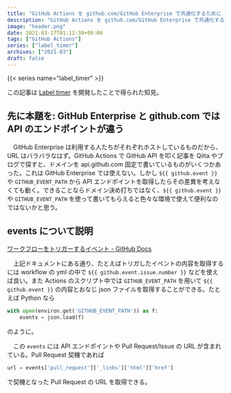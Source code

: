 ```yaml
---
title: "GitHub Actions を github.com/GitHub Enterprise で共通化するために `${{ github.event }}/GITHUB_EVENT_PATH` を使ってほしい"
description: "GitHub Actions を github.com/GitHub Enterprise で共通化するためには ${{ github.event }}/GITHUB_EVENT_PATH が有効的。特に API を叩く時には便利。"
image: "header.png"
date: 2021-03-17T01:12:39+09:00
tags: ["GitHub Actions"]
series: ["label_timer"]
archives: ["2021-03"]
draft: false
---
```


{{< series name="label_timer" >}}

この記事は [Label timer](https://github.com/marketplace/actions/label-timer) を開発したことで得られた知見。

## 先に本題を: GitHub Enterprise と github.com では API のエンドポイントが違う

　GitHub Enterprise は利用する人たちがそれぞれホストしているものだから、URL はバラバラなはず。GitHub Actions で GitHub API を叩く記事を Qiita やブログで探すと、ドメインを api.github.com 固定で書いているものがいくつかあった。これは GitHub Enterprise では使えない。しかし `${{ github.event }}` や `GITHUB_EVENT_PATH` から API エンドポイントを取得したらその差異を考えなくても動く。できることならドメイン決め打ちではなく、`${{ github.event }}` や `GITHUB_EVENT_PATH` を使って書いてもらえると色々な環境で使えて便利なのではないかと思う。

## events について説明

[ワークフローをトリガーするイベント - GitHub Docs](https://docs.github.com/ja/actions/reference/events-that-trigger-workflows)

　上記ドキュメントにある通り、たとえばトリガしたイベントの内容を取得するには workflow の yml の中で `${{ github.event.issue.number }}` などを使えば良い。また Actions のスクリプト中では `GITHUB_EVENT_PATH` を用いて `${{ github.event }}` の内容とおなじ json ファイルを取得することができる。たとえば Python なら

```python
with open(environ.get('GITHUB_EVENT_PATH')) as f:
    events = json.load(f)
```

のように。

　この `events` には API エンドポイントや Pull Request/Issue の URL が含まれている。Pull Request 契機であれば

```python
url = events['pull_request']['_links']['html']['href']
```

で契機となった Pull Request の URL を取得できる。

